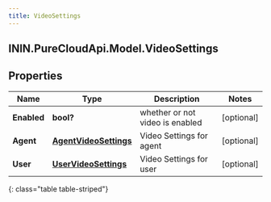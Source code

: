 ```yaml
---
title: VideoSettings
---
```

## ININ.PureCloudApi.Model.VideoSettings

## Properties

|Name | Type | Description | Notes|
|------------ | ------------- | ------------- | -------------|
| **Enabled** | **bool?** | whether or not video is enabled | [optional] |
| **Agent** | [**AgentVideoSettings**](AgentVideoSettings.html) | Video Settings for agent | [optional] |
| **User** | [**UserVideoSettings**](UserVideoSettings.html) | Video Settings for user | [optional] |
{: class="table table-striped"}


